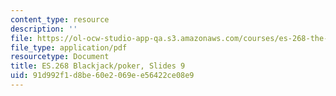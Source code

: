 ```yaml
---
content_type: resource
description: ''
file: https://ol-ocw-studio-app-qa.s3.amazonaws.com/courses/es-268-the-mathematics-in-toys-and-games-spring-2010/91d992f1d8be60e2069ee56422ce08e9_MITES_268S10_ses9_slides.pdf
file_type: application/pdf
resourcetype: Document
title: ES.268 Blackjack/poker, Slides 9
uid: 91d992f1-d8be-60e2-069e-e56422ce08e9
---
```

